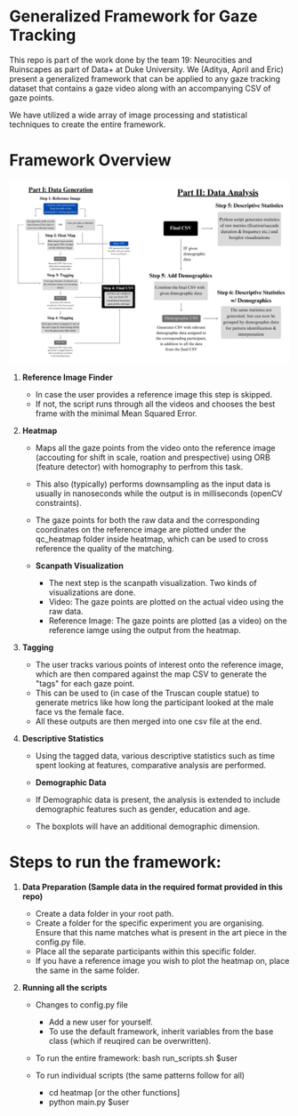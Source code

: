 # Generalized Framework for Gaze Tracking
This repo is part of the work done by the team 19: Neurocities and Ruinscapes as part of Data+ at Duke University. We (Aditya, April and Eric) present a generalized framework that can be applied to any gaze tracking dataset that contains a gaze video along with an accompanying CSV of gaze points. 

We have utilized a wide array of image processing and statistical techniques to create the entire framework. 

# Framework Overview
![Alt text](Flowchart.jpg "Title")

1. **Reference Image Finder**
    - In case the user provides a reference image this step is skipped. 
    - If not, the script runs through all the videos and chooses the best frame with the minimal Mean Squared Error. 

2. **Heatmap**
    - Maps all the gaze points from the video onto the reference image (accouting for shift in scale, roation and prespective) using ORB (feature detector) with homography to perfrom this task. 
    - This also (typically) performs downsampling as the input data is usually in nanoseconds while the output is in milliseconds (openCV constraints). 
    - The gaze points for both the raw data and the corresponding coordinates on the reference image are plotted under the qc_heatmap folder inside heatmap, which can be used to cross reference the quality of the matching.

    - **Scanpath Visualization**
        - The next step is the scanpath visualization. Two kinds of visualizations are done. 
        -   Video: The gaze points are plotted on the actual video using the raw data. 
        -   Reference Image: The gaze points are plotted (as a video) on the reference iamge using the output from the heatmap. 

3. **Tagging**
    - The user tracks various points of interest onto the reference image, which are then compared against the map CSV to generate the "tags" for each gaze point. 
    - This can be used to (in case of the Truscan couple statue) to generate metrics like how long the participant looked at the male face vs the female face. 
    - All these outputs are then merged into one csv file at the end. 

4. **Descriptive Statistics**
    - Using the tagged data, various descriptive statistics such as time spent looking at features, comparative analysis are performed. 

    - **Demographic Data**
    - If Demographic data is present, the analysis is extended to include demographic features such as gender, education and age. 
    - The boxplots will have an additional demographic dimension.




# Steps to run the framework: 

1. **Data Preparation (Sample data in the required format provided in this repo)**
    - Create a data folder in your root path. 
    - Create a folder for the specific experiment you are organising. Ensure that this name matches what is present in the art piece in the config.py file. 
    - Place all the separate participants within this specific folder. 
    - If you have a reference image you wish to plot the heatmap on, place the same in the same folder. 

2. **Running all the scripts**
    - Changes to config.py file 
        - Add a new user for yourself. 
        - To use the default framework, inherit variables from the base class (which if reuqired can be overwritten). 

    - To run the entire framework: bash run_scripts.sh $user
    - To run individual scripts (the same patterns follow for all)
        - cd heatmap [or the other functions]
        - python main.py $user